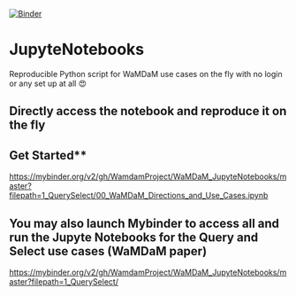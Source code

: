 [![Binder](https://mybinder.org/badge.svg)](https://mybinder.org/v2/gh/WamdamProject/WaMDaM_JupyteNotebooks/master?filepath=1_QuerySelect)


# JupyteNotebooks
Reproducible Python script for WaMDaM use cases on the fly with no login or any set up at all :heart_eyes:   


## Directly access the notebook and reproduce it on the fly    

## Get Started**  
https://mybinder.org/v2/gh/WamdamProject/WaMDaM_JupyteNotebooks/master?filepath=1_QuerySelect/00_WaMDaM_Directions_and_Use_Cases.ipynb



## You may also launch Mybinder to access all and run the Jupyte Notebooks for the Query and Select use cases (WaMDaM paper)  
https://mybinder.org/v2/gh/WamdamProject/WaMDaM_JupyteNotebooks/master?filepath=1_QuerySelect/
